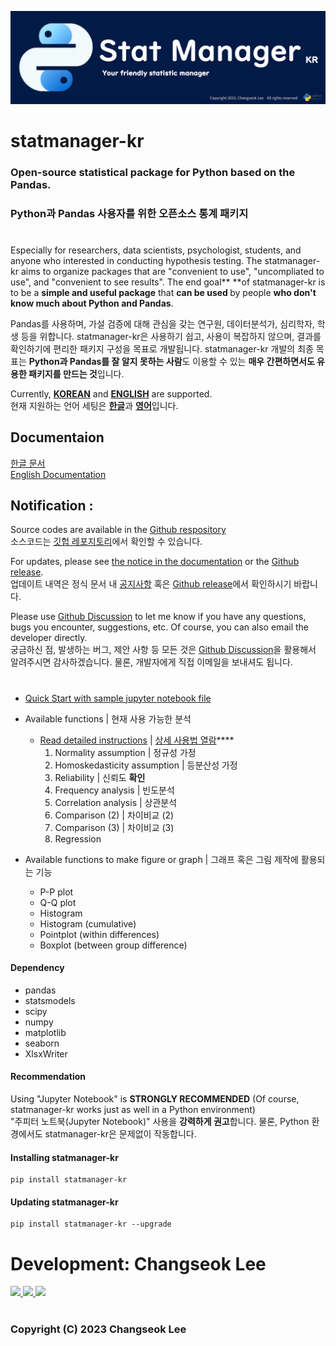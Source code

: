 ![logo](https://github.com/ckdckd145/statmanager-kr/blob/main/doc/logo.png?raw=true)

# statmanager-kr
### Open-source statistical package for Python based on the Pandas.    
### Python과 Pandas 사용자를 위한 오픈소스 통계 패키지
 
#

Especially for researchers, data scientists, psychologist, students, and anyone who interested in conducting hypothesis testing. The statmanager-kr aims to organize packages that are "convenient to use", "uncompliated to use", and "convenient to see results". The end goal** **of statmanager-kr is to be a <b>simple and useful package</b> that <b>can be used </b>by people <b>who don't know much about Python and Pandas</b>.  

Pandas를 사용하며, 가설 검증에 대해 관심을 갖는 연구원, 데이터분석가, 심리학자, 학생 등을 위합니다. statmanager-kr은 사용하기 쉽고, 사용이 복잡하지 않으며, 결과를 확인하기에 편리한 패키지 구성을 목표로 개발됩니다. statmanager-kr 개발의 최종 목표는 <b>Python과 Pandas를 잘 알지 못하는 사람</b>도 이용할 수 있는 <b>매우 간편하면서도 유용한 패키지를 만드는 것</b>입니다.  

Currently, <b><u>KOREAN</u></b> and <b><u>ENGLISH</u></b> are supported.   
현재 지원하는 언어 세팅은 <b><u>한글</u></b>과 <b><u>영어</u></b>입니다. 


## Documentaion
[한글 문서](https://cslee145.notion.site/cslee145/fd776d4f9a4f4c9db2cf1bbe60726971?v=3b2b237555fc4cd3a41a8da337d80c01)   
[English Documentation](https://cslee145.notion.site/60cbfcbc90614fe990e02ab8340630cc?v=4991650ae5ce4427a215d1043802f5c0&pvs=4)


## Notification :
Source codes are available in the [Github respository](https://github.com/ckdckd145/statmanager-kr)  
소스코드는 [깃헙 레포지토리](https://github.com/ckdckd145/statmanager-kr)에서 확인할 수 있습니다.  

For updates, please see [the notice in the documentation]((https://www.notion.so/cslee145/NOTICEs-4bb2177eeb0f412a81b8dbd3215058e6)) or the [Github release](https://github.com/ckdckd145/statmanager-kr/releases).  
업데이트 내역은 정식 문서 내 [공지사항](https://www.notion.so/cslee145/NOTICEs-4bb2177eeb0f412a81b8dbd3215058e6) 혹은 [Github release](https://github.com/ckdckd145/statmanager-kr/releases)에서 확인하시기 바랍니다.    

Please use [Github Discussion](https://github.com/ckdckd145/statmanager-kr/discussions) to let me know if you have any questions, bugs you encounter, suggestions, etc. Of course, you can also email the developer directly.   
궁금하신 점, 발생하는 버그, 제안 사항 등 모든 것은 [Github Discussion](https://github.com/ckdckd145/statmanager-kr/discussions)을 활용해서 알려주시면 감사하겠습니다. 물론, 개발자에게 직접 이메일을 보내셔도 됩니다. 


#
* [Quick Start with sample jupyter notebook file](https://github.com/ckdckd145/statmanager-kr/blob/main/test.ipynb) 
* Available functions | 현재 사용 가능한 분석
  * [Read detailed instructions](https://www.notion.so/cslee145/Documentation-74a610c12881402d96dc5d1654f97433?pvs=4#be93db7f4159419fa73eb324d6567793)  | [상세 사용법 열람](https://www.notion.so/cslee145/dded43262f784c70a37fddb11ec7c9d1?pvs=4#ef9a4aacd8b34b96bd7a4abdea4f5170)****
    1. Normality assumption | 정규성 가정
    2. Homoskedasticity assumption | 등분산성 가정
    3. Reliability | 신뢰도 **확인**
    4. Frequency analysis  | 빈도분석
    5. Correlation analysis | 상관분석
    6. Comparison (2) | 차이비교 (2)
    7. Comparison (3) | 차이비교 (3)
    8. Regression


* Available functions to make figure or graph | 그래프 혹은 그림 제작에 활용되는 기능
  * P-P plot 
  * Q-Q plot 
  * Histogram 
  * Histogram (cumulative)
  * Pointplot (within differences)
  * Boxplot (between group difference)

#### Dependency
* pandas
* statsmodels
* scipy
* numpy
* matplotlib
* seaborn
* XlsxWriter

#### Recommendation
Using "Jupyter Notebook" is <b>STRONGLY RECOMMENDED</b> (Of course, statmanager-kr works just as well in a Python environment)   
"주피터 노트북(Jupyter Notebook)" 사용을 <b>강력하게 권고</b>합니다. 물론, Python 환경에서도 statmanager-kr은 문제없이 작동합니다.  

#### Installing statmanager-kr
    pip install statmanager-kr

#### Updating statmanager-kr
    pip install statmanager-kr --upgrade



# Development: Changseok Lee

<a href="https://www.github.com/ckdckd145" target="_blanck">
  <img src="https://img.shields.io/badge/Github-github?style=flat&logo=Github&color=black"
</a>
<a href="https://www.linkedin.com/in/cslee0052" target="_blank">
    <img src="https://img.shields.io/badge/LinkedIn%20Profile-kakao?style=flat&logo=LinkedIn&logoColor=white&color=black">
</a>
</a>
<a href="mailto:ckdckd145@gmail.com" target="_blank">
    <img src="https://img.shields.io/badge/Gmail-gmail?style=flat&logo=Gmail&logoColor=white&color=black">
</a>
</center>



#
### Copyright (C) 2023 Changseok Lee